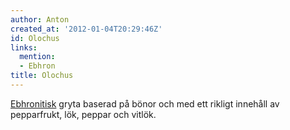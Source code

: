 ```yaml
---
author: Anton
created_at: '2012-01-04T20:29:46Z'
id: Olochus
links:
  mention:
  - Ebhron
title: Olochus
---
```


[Ebhronitisk] gryta baserad på bönor och med ett rikligt innehåll av pepparfrukt, lök, peppar och
vitlök.

  [Ebhronitisk]: Ebhron

